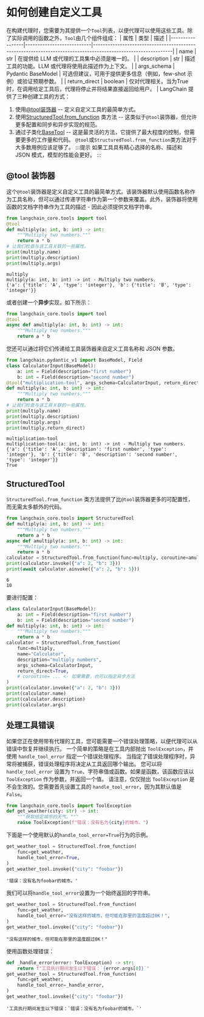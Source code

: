 # 如何创建自定义工具
在构建代理时，您需要为其提供一个`Tool`列表，以便代理可以使用这些工具。除了实际调用的函数之外，`Tool`由几个组件组成：
| 属性           | 类型                      | 描述                                                                                                          |
|-----------------|---------------------------|--------------------------------------------------------------------------------------------------------------|
| name          | str                     | 在提供给 LLM 或代理的工具集中必须是唯一的。                                                              |
| description   | str                     | 描述工具的功能。LLM 或代理将使用此描述作为上下文。                                                  |
| args_schema   | Pydantic BaseModel      | 可选但建议，可用于提供更多信息（例如，few-shot 示例）或验证预期参数。                     |
| return_direct   | boolean      | 仅对代理相关。当为True时，在调用给定工具后，代理将停止并将结果直接返回给用户。  |
LangChain 提供了三种创建工具的方式：
1. 使用[@tool装饰器](https://api.python.langchain.com/en/latest/tools/langchain_core.tools.tool.html#langchain_core.tools.tool) -- 定义自定义工具的最简单方式。
2. 使用[StructuredTool.from_function](https://api.python.langchain.com/en/latest/tools/langchain_core.tools.StructuredTool.html#langchain_core.tools.StructuredTool.from_function) 类方法 -- 这类似于`@tool`装饰器，但允许更多配置和同步和异步实现的规范。
3. 通过子类化[BaseTool](https://api.python.langchain.com/en/latest/tools/langchain_core.tools.BaseTool.html) -- 这是最灵活的方法，它提供了最大程度的控制，但需要更多的工作量和代码。
`@tool`或`StructuredTool.from_function`类方法对于大多数用例应该足够了。
:::提示
如果工具具有精心选择的名称、描述和 JSON 模式，模型的性能会更好。
:::
## @tool 装饰器
这个`@tool`装饰器是定义自定义工具的最简单方式。该装饰器默认使用函数名称作为工具名称，但可以通过传递字符串作为第一个参数来覆盖。此外，装饰器将使用函数的文档字符串作为工具的描述 - 因此必须提供文档字符串。
```python
from langchain_core.tools import tool
@tool
def multiply(a: int, b: int) -> int:
    """Multiply two numbers."""
    return a * b
# 让我们检查与该工具关联的一些属性。
print(multiply.name)
print(multiply.description)
print(multiply.args)
```
```output
multiply
multiply(a: int, b: int) -> int - Multiply two numbers.
{'a': {'title': 'A', 'type': 'integer'}, 'b': {'title': 'B', 'type': 'integer'}}
```
或者创建一个**异步**实现，如下所示：
```python
from langchain_core.tools import tool
@tool
async def amultiply(a: int, b: int) -> int:
    """Multiply two numbers."""
    return a * b
```
您还可以通过将它们传递给工具装饰器来自定义工具名称和 JSON 参数。
```python
from langchain.pydantic_v1 import BaseModel, Field
class CalculatorInput(BaseModel):
    a: int = Field(description="first number")
    b: int = Field(description="second number")
@tool("multiplication-tool", args_schema=CalculatorInput, return_direct=True)
def multiply(a: int, b: int) -> int:
    """Multiply two numbers."""
    return a * b
# 让我们检查与该工具关联的一些属性。
print(multiply.name)
print(multiply.description)
print(multiply.args)
print(multiply.return_direct)
```
```output
multiplication-tool
multiplication-tool(a: int, b: int) -> int - Multiply two numbers.
{'a': {'title': 'A', 'description': 'first number', 'type': 'integer'}, 'b': {'title': 'B', 'description': 'second number', 'type': 'integer'}}
True
```
## StructuredTool
`StructuredTool.from_function` 类方法提供了比`@tool`装饰器更多的可配置性，而无需太多额外的代码。
```python
from langchain_core.tools import StructuredTool
def multiply(a: int, b: int) -> int:
    """Multiply two numbers."""
    return a * b
async def amultiply(a: int, b: int) -> int:
    """Multiply two numbers."""
    return a * b
calculator = StructuredTool.from_function(func=multiply, coroutine=amultiply)
print(calculator.invoke({"a": 2, "b": 3}))
print(await calculator.ainvoke({"a": 2, "b": 5}))
```
```output
6
10
```
要进行配置：
```python
class CalculatorInput(BaseModel):
    a: int = Field(description="first number")
    b: int = Field(description="second number")
def multiply(a: int, b: int) -> int:
    """Multiply two numbers."""
    return a * b
calculator = StructuredTool.from_function(
    func=multiply,
    name="Calculator",
    description="multiply numbers",
    args_schema=CalculatorInput,
    return_direct=True,
    # coroutine= ... <- 如果需要，也可以指定异步方法
)
print(calculator.invoke({"a": 2, "b": 3}))
print(calculator.name)
print(calculator.description)
print(calculator.args)
```
## 处理工具错误
如果您正在使用带有代理的工具，您可能需要一个错误处理策略，以便代理可以从错误中恢复并继续执行。
一个简单的策略是在工具内部抛出 `ToolException`，并使用 `handle_tool_error` 指定一个错误处理程序。
当指定了错误处理程序时，异常将被捕获，错误处理程序将决定从工具返回哪个输出。
您可以将 `handle_tool_error` 设置为 `True`、字符串值或函数。如果是函数，该函数应该以 `ToolException` 作为参数，并返回一个值。
请注意，仅仅抛出 `ToolException` 是不会生效的。您需要首先设置工具的 `handle_tool_error`，因为其默认值是 `False`。
```python
from langchain_core.tools import ToolException
def get_weather(city: str) -> int:
    """获取给定城市的天气。"""
    raise ToolException(f"错误：没有名为{city}的城市。")
```
下面是一个使用默认的`handle_tool_error=True`行为的示例。
```python
get_weather_tool = StructuredTool.from_function(
    func=get_weather,
    handle_tool_error=True,
)
get_weather_tool.invoke({"city": "foobar"})
```
```output
'错误：没有名为foobar的城市。'
```
我们可以将`handle_tool_error`设置为一个始终返回的字符串。
```python
get_weather_tool = StructuredTool.from_function(
    func=get_weather,
    handle_tool_error="没有这样的城市，但可能在那里的温度超过0K！",
)
get_weather_tool.invoke({"city": "foobar"})
```
```output
"没有这样的城市，但可能在那里的温度超过0K！"
```
使用函数处理错误：
```python
def _handle_error(error: ToolException) -> str:
    return f"工具执行期间发生以下错误：`{error.args[0]}`"
get_weather_tool = StructuredTool.from_function(
    func=get_weather,
    handle_tool_error=_handle_error,
)
get_weather_tool.invoke({"city": "foobar"})
```
```output
'工具执行期间发生以下错误：`错误：没有名为foobar的城市。`'
```
